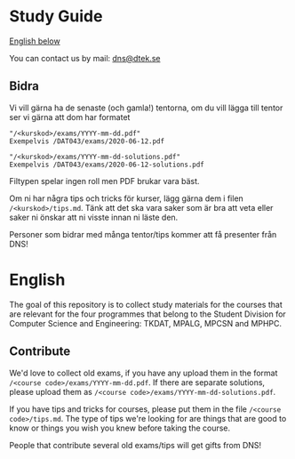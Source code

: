 # Study Guide
[English below](#English)

You can contact us by mail: dns@dtek.se

## Bidra
Vi vill gärna ha de senaste (och gamla!) tentorna, om du vill lägga till tentor ser vi gärna att dom har formatet
```
"/<kurskod>/exams/YYYY-mm-dd.pdf"
Exempelvis /DAT043/exams/2020-06-12.pdf

"/<kurskod>/exams/YYYY-mm-dd-solutions.pdf"
Exempelvis /DAT043/exams/2020-06-12-solutions.pdf
```
Filtypen spelar ingen roll men PDF brukar vara bäst. 

Om ni har några tips och tricks för kurser, lägg gärna dem i filen `/<kurskod>/tips.md`. Tänk att det ska vara saker som är bra att veta eller saker ni önskar att ni visste innan ni läste den.

Personer som bidrar med många tentor/tips kommer att få presenter från DNS!

# English
The goal of this repository is to collect study materials for the courses that are relevant for the four programmes that belong to the Student Division for Computer Science and Engineering: TKDAT, MPALG, MPCSN and MPHPC. 

## Contribute
We'd love to collect old exams, if you have any upload them in the format `/<course code>/exams/YYYY-mm-dd.pdf`. If there are separate solutions, please upload them as `/<course code>/exams/YYYY-mm-dd-solutions.pdf`.

If you have tips and tricks for courses, please put them in the file `/<course code>/tips.md`. The type of tips we're looking for are things that are good to know or things you wish you knew before taking the course.

People that contribute several old exams/tips will get gifts from DNS!
